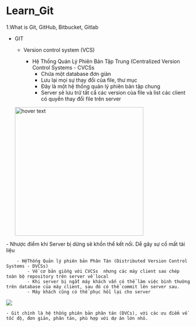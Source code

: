 # Learn_Git
1.What is Git, GitHub, Bitbucket, Gitlab
- GIT
	- Version control system (VCS)
		- Hệ Thống Quản Lý Phiên Bản Tập Trung (Centralized Version Control Systems - CVCSs
			- Chứa một database đơn giản
			- Lưu lại mọi sự thay đổi của file, thư mục
			- Đây là một hệ thống quản lý phiên bản tập chung
			- Server sẽ lưu trữ tất cẩ các version của file và list các client có quyền thay đổi file trên server
		
		<p align="center">
  <img src="https://images.viblo.asia/full/cd075a32-c136-4b45-a72a-73be8d361b0d.png" width="350" title="hover text">
</p>
			- Nhược điểm khi Server bị dừng sẽ khồn thể kết nối. Dễ gây sự cố mất tài liệu
		
		- HệThống Quản lý phiên bản Phân Tán (Distributed Version Control Systems - DVCSs)
			- Về cơ bản giống với CVCSs  nhưng các máy client sao chép toàn bộ repository trên server về local
			- Khi server bị ngắt máy khách vấn có thể làm việc bình thường trên database của máy client, sau đó có thể commit lên server sau.
			- Máy khách cũng có thể phục hồi lại cho server
	

  <img src="https://images.viblo.asia/full/de65aef9-236b-46e8-845e-6bbbf22e9d64.png">

	- Git chính là hệ thống phiên bản phân tán (DVCs), với các ưu điểm về tốc độ, đơn giản, phân tán, phù hợp với dự án lớn nhỏ.

